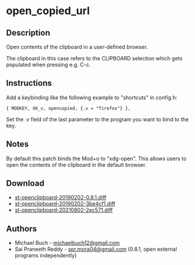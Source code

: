 open\_copied\_url
=================

Description
-----------
Open contents of the clipboard in a user-defined browser.

The clipboard in this case refers to the CLIPBOARD selection which gets
populated when pressing e.g. C-c.

Instructions
------------
Add a keybinding like the following example to "shortcuts" in config.h:

	{ MODKEY, XK_v, opencopied, {.v = "firefox"} },

Set the .v field of the last parameter to the program you want to bind to the key.

Notes
-----
By default this patch binds the Mod+o to "xdg-open". This allows users
to open the contents of the clipboard in the default browser.

Download
--------
* [st-openclipboard-20190202-0.8.1.diff](st-openclipboard-20190202-0.8.1.diff)
* [st-openclipboard-20190202-3be4cf1.diff](st-openclipboard-20190202-3be4cf1.diff)
* [st-openclipboard-20210802-2ec571.diff](st-openclipboard-20210802-2ec571.diff)

Authors
-------
* Michael Buch - <michaelbuch12@gmail.com>
* Sai Praneeth Reddy - <spr.mora04@gmail.com> (0.8.1, open external programs
  independently)
